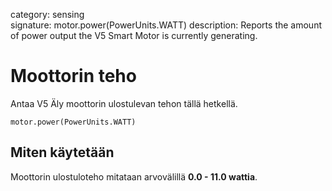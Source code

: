 category: sensing  
signature: motor.power(PowerUnits.WATT)
description: Reports the amount of power output the V5 Smart Motor is currently generating.

# Moottorin teho

Antaa V5 Äly moottorin ulostulevan tehon tällä hetkellä.

```don
motor.power(PowerUnits.WATT)
```

## Miten käytetään

Moottorin ulostuloteho mitataan arvovälillä **0.0 - 11.0 wattia**.


<advanced>
</advanced>
